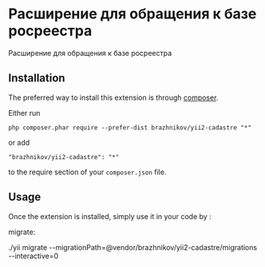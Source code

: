 Расширение для обращения к базе росреестра
==========================================
Расширение для обращения к базе росреестра

Installation
------------

The preferred way to install this extension is through [composer](http://getcomposer.org/download/).

Either run

```
php composer.phar require --prefer-dist brazhnikov/yii2-cadastre "*"
```

or add

```
"brazhnikov/yii2-cadastre": "*"
```

to the require section of your `composer.json` file.


Usage
-----

Once the extension is installed, simply use it in your code by  :

migrate:

./yii migrate --migrationPath=@vendor/brazhnikov/yii2-cadastre/migrations --interactive=0
